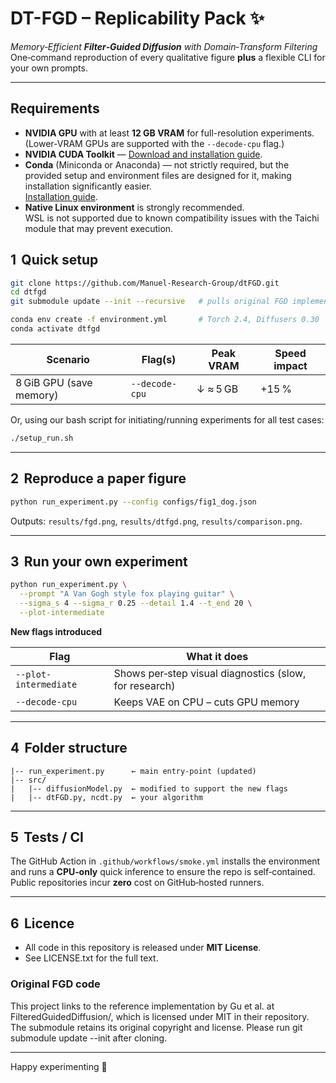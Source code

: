 # DT-FGD – Replicability Pack :sparkles:

*Memory‑Efficient **Filter‑Guided Diffusion** with Domain‑Transform Filtering*  
One‑command reproduction of every qualitative figure **plus** a flexible
CLI for your own prompts.

---

## Requirements
- **NVIDIA GPU** with at least **12 GB VRAM** for full-resolution experiments.  
  (Lower-VRAM GPUs are supported with the `--decode-cpu` flag.)
- **NVIDIA CUDA Toolkit** — [Download and installation guide](https://developer.nvidia.com/cuda-downloads).
- **Conda** (Miniconda or Anaconda) — not strictly required, but the provided setup and environment files are designed for it, making installation significantly easier.  
  [Installation guide](https://docs.conda.io/en/latest/miniconda.html).
- **Native Linux environment** is strongly recommended.  
  WSL is not supported due to known compatibility issues with the Taichi module that may prevent execution.


## 1  Quick setup

```bash
git clone https://github.com/Manuel-Research-Group/dtFGD.git
cd dtfgd
git submodule update --init --recursive   # pulls original FGD implementation

conda env create -f environment.yml       # Torch 2.4, Diffusers 0.30
conda activate dtfgd
```

| Scenario                  | Flag(s)                  | Peak VRAM | Speed impact |
|---------------------------|--------------------------|-----------|--------------|
| 8 GiB GPU (save memory)   | `--decode-cpu`           | ↓ ≈ 5 GB  | +15 %        |

Or, using our bash script for initiating/running experiments for all test cases:

```bash
./setup_run.sh
```

---

## 2  Reproduce a paper figure

```bash
python run_experiment.py --config configs/fig1_dog.json
```

Outputs: `results/fgd.png`, `results/dtfgd.png`, `results/comparison.png`.

---

## 3  Run your own experiment

```bash
python run_experiment.py \
  --prompt "A Van Gogh style fox playing guitar" \
  --sigma_s 4 --sigma_r 0.25 --detail 1.4 --t_end 20 \
  --plot-intermediate
```

**New flags introduced**

| Flag                 | What it does                                           |
|----------------------|--------------------------------------------------------|
| `--plot-intermediate`| Shows per‑step visual diagnostics (slow, for research) |
| `--decode-cpu`       | Keeps VAE on CPU – cuts GPU memory        |

---

## 4  Folder structure

```
|-- run_experiment.py      ← main entry‑point (updated)
|-- src/
|   |-- diffusionModel.py  ← modified to support the new flags
|   |-- dtFGD.py, ncdt.py  ← your algorithm
```

---

## 5  Tests / CI

The GitHub Action in `.github/workflows/smoke.yml` installs the environment
and runs a **CPU‑only** quick inference to ensure the repo is self‑contained.
Public repositories incur **zero** cost on GitHub‑hosted runners.

---

## 6  Licence

* All code in this repository is released under **MIT License**.
* See LICENSE.txt for the full text.

### Original FGD code

This project links to the reference implementation by Gu et al. at
FilteredGuidedDiffusion/, which is licensed under MIT in their repository.
The submodule retains its original copyright and license.
Please run git submodule update --init after cloning.


---

Happy experimenting :rocket:
